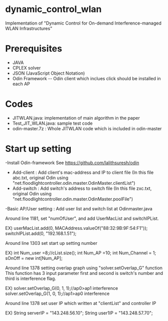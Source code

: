 # dynamic_control_wlan
Implementation of "Dynamic Control for On-demand Interference-managed WLAN Infrastructures"

# Prerequisites
- JAVA
- CPLEX solver
- JSON (JavaScript Object Notation)
- Odin Framework
-- Odin client which inclues click should be installed in each AP

# Codes
- JITWLAN.java: implementation of main algorithm in the paper
- Test_JIT_WLAN.java: sample test code
- odin-master.7z : Whole JITWLAN code which is included in odin-master

# Start up setting
-Install Odin-framework
See https://github.com/lalithsuresh/odin
- Add-client : Add client's mac-address and IP to client file
(In this file abc.txt, original Odin using "net.floodlightcontroller.odin.master.OdinMaster.clientList")
- Add-switch : Add switch's address to switch file
(In this file zxc.txt, original Odin using "net.floodlightcontroller.odin.master.OdinMaster.poolFile")

-Basic AP/User setting : Add user list and switch list at Odinmaster.java

Around line 1181, set "numOfUser", and add UserMacList and switchIPList.

EX) 
userMacList.add(0, MACAddress.valueOf("88:32:9B:9F:54:F1"));
switchIPList.add(0, "192.168.1.51");

Around line 1303
set start up setting number

EX)
int Num_user =8;//cList.size();
int Num_AP =10;
int Num_Channel = 1;
sOnOff = new int[Num_AP];

Around line 1378
setting overlap graph using "solver.setOverlap_G" function
This function has 3 input parameter
first and second is switch's number and third is interference flag.

EX)
solver.setOverlap_G(0, 1, 1);//ap0>ap1 interference
solver.setOverlap_G(1, 0, 1);//ap1>ap0 interference

Around line 1378
set user IP which written at "clientList" and controller IP 

EX)
String serverIP = "143.248.56.10";
String user1IP = "143.248.57.70";


